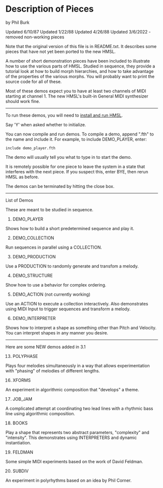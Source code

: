 # Description of Pieces

by Phil Burk

Updated 6/10/87
Updated 1/22/88
Updated 4/26/88
Updated 3/6/2022 - removed non-working pieces

Note that the original version of this file is in README.txt.
It describes some pieces that have not yet been ported to the new HMSL.

A number of short demonstration pieces have been included
to illustrate how to use the various parts of HMSL.
Studied in sequence, they provide a tutorial look
at how to build morph hierarchies, and how to
take advantage of the properties of the various morphs.
You will probably want to print the source code
for all of these.

Most of these demos expect you to have at least two channels
of MIDI starting at channel 1.  The new HMSL's built-in General MIDI
synthesizer should work fine.

---------------------------------------------------

To run these demos, you will need to [install and run HMSL](https://github.com/philburk/hmsl/blob/master/docs/install.md).

Say 'Y' when asked whether to initialize.

You can now compile and run demos. To compile a demo, append ".fth" to the name
and include it. For example, to include DEMO_PLAYER, enter:

    include demo_player.fth
    
The demo will usually tell you what to type in to start the demo.

It is remotely possible for one piece to leave the system
in a state that interferes with the next piece.
If you suspect this, enter BYE, then rerun HMSL as before.

The demos can be terminated by hitting the close box.

--------------------------------------------

List of Demos

These are meant to be studied in sequence.

1) DEMO_PLAYER

Shows how to build a short predetermined sequence and play it.

2) DEMO_COLLECTION

Run sequences in parallel using a COLLECTION.

3) DEMO_PRODUCTION

Use a PRODUCTION to randomly generate and transfom a melody.

4) DEMO_STRUCTURE

Show how to use a behavior for complex ordering.

5) DEMO_ACTION (not currently working)

Use an ACTION to execute a collection interactively.
Also demonstrates using MIDI Input to trigger sequences
and transform a melody.

6) DEMO_INTERPRETER

Shows how to interpret a shape as something other than
Pitch and Velocity.  You can interpret shapes in any
manner you desire.



-------------

Here are some NEW demos added in 3.1

13) POLYPHASE

Plays four melodies simultaneously in a way that allows
experimentation with "phasing" of melodies of different
lengths.

16) XFORMS

An experiment in algorithmic composition that "develops"
a theme.

17) JOB_JAM

A complicated attempt at coordinating two lead lines
with a rhythmic bass line using algorithmic composition.

18) BOOKS

Play a shape that represents two abstract parameters,
"complexity" and "intensity". This demonstrates
using INTERPRETERS and dynamic instantiation.

19) FELDMAN

Some simple MIDI experiments based on the work of
David Feldman.

20) SUBDIV

An experiment in polyrhythms based on an idea by Phil Corner.
